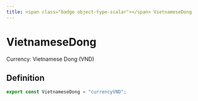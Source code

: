 ```yaml
---
title: <span class="badge object-type-scalar"></span> VietnameseDong
---
```

# <span class="badge object-type-scalar"></span> VietnameseDong

Currency: Vietnamese Dong (VND)

## Definition

```typescript
export const VietnameseDong = "currencyVND";

```
